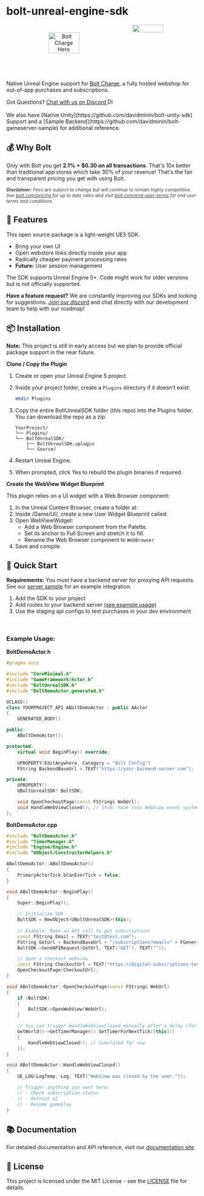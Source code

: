 # bolt-unreal-engine-sdk

<div align="center" style="display:flex;justify-content:center;margin-bottom:20px">
  <img src="https://res.cloudinary.com/dugcmkito/image/upload/v1744983998/bolt_accounts_2x_6c96bccd82.png" alt="Bolt Charge Hero" width="40%" style="padding:20px">

  <img src="https://cdn2.unrealengine.com/ue-logotype-2023-vertical-white-1686x2048-bbfded26daa7.png" width="40%" />
</div>

<br>

Native Unreal Engine support for [Bolt Charge](https://www.bolt.com/charge), a fully hosted webshop for out-of-app purchases and subscriptions.

<div class="discord-link">
    Got Questions?
    <a href="https://discord.gg/BSUp9qjtnc" target="_blank" class="discord-link-anchor">
      <span class="discord-text mr-2">Chat with us on Discord</span>
      <span class="discord-icon-wrapper">
        <img src="https://help.bolt.com/images/brand/Discord-Symbol-White.svg" alt="Discord" class="discord-icon" width="15px">
      </span>
    </a>
  </div>


<br>
We also have [Native Unity](https://github.com/davidminin/bolt-unity-sdk) Support and a [Sample Backend](https://github.com/davidminin/bolt-gameserver-sample) for additional reference.

## 💰 Why Bolt

Only with Bolt you get **2.1% + $0.30 on all transactions**. That's 10x better than traditional app stores which take 30% of your revenue! That's the fair and transparent pricing you get with using Bolt.

<p style="font-size:12px;font-style:italic;opacity:85%">
<strong>Disclaimer:</strong> Fees are subject to change but will continue to remain highly competitive. See <a href="https://www.bolt.com/pricing">bolt.com/pricing</a> for up to date rates and visit  <a href="https://www.bolt.com/end-user-terms">bolt.com/end-user-terms</a> for end user terms and conditions.
</p>

## 🚀 Features

This open source package is a light-weight UE5 SDK.
- Bring your own UI
- Open webstore links directly inside your app
- Radically cheaper payment processing rates
- **Future:** User session management

The SDK supports Unreal Engine 5+. Code might work for older versions but is not officially supported.

**Have a feature request?** We are constantly improving our SDKs and looking for suggestions. [Join our discord](https://discord.gg/BSUp9qjtnc) and chat directly with our development team to help with our roadmap!

## 📦 Installation

**Note:** This project is still in early access but we plan to provide official package support in the near future.

**Clone / Copy the Plugin**

1. Create or open your Unreal Engine 5 project.
2. Inside your project folder, create a `Plugins` directory if it doesn't exist:

   ```bash
   mkdir Plugins
   ```
3. Copy the entire BoltUnrealSDK folder (this repo) into the Plugins folder. You can download the repo as a zip.

    ```
    YourProject/
    └── Plugins/
    └── BoltUnrealSDK/
        ├── BoltUnrealSDK.uplugin
        └── Source/
    ```
4. Restart Unreal Engine.
5. When prompted, click Yes to rebuild the plugin binaries if required.

**Create the WebView Widget Blueprint**

This plugin relies on a UI widget with a Web Browser component:

1. In the Unreal Content Browser, create a folder at:
2. Inside /Game/UI/, create a new User Widget Blueprint called:
3. Open WebViewWidget:
    - Add a Web Browser component from the Palette.
    - Set its anchor to Full Screen and stretch it to fill.
    - Rename the Web Browser component to `WebBrowser`
4. Save and compile.


## 🔧 Quick Start

**Requirements:** You must have a backend server for proxying API requests. See our [server sample](https://github.com/davidminin/bolt-gameserver-sample) for an example integration.

1. Add the SDK to your project
2. Add routes to your backend server [(see example usage)](https://github.com/davidminin/bolt-gameserver-sample/blob/main/example-usage.ts)
3. Use the staging api configs to test purchases in your dev environment

<br>

### Example Usage:
**BoltDemoActor.h**
```c++
#pragma once

#include "CoreMinimal.h"
#include "GameFramework/Actor.h"
#include "BoltUnrealSDK.h"
#include "BoltDemoActor.generated.h"

UCLASS()
class YOURPROJECT_API ABoltDemoActor : public AActor
{
    GENERATED_BODY()

public:
    ABoltDemoActor();

protected:
    virtual void BeginPlay() override;

    UPROPERTY(EditAnywhere, Category = "Bolt Config")
    FString BackendBaseUrl = TEXT("https://your-backend-server.com");

private:
    UPROPERTY()
    UBoltUnrealSDK* BoltSDK;

    void OpenCheckoutPage(const FString& WebUrl);
    void HandleWebViewClosed(); // Stub: hook into WebView event system later
};
```

**BoltDemoActor.cpp**
```c++
#include "BoltDemoActor.h"
#include "TimerManager.h"
#include "Engine/Engine.h"
#include "UObject/ConstructorHelpers.h"

ABoltDemoActor::ABoltDemoActor()
{
    PrimaryActorTick.bCanEverTick = false;
}

void ABoltDemoActor::BeginPlay()
{
    Super::BeginPlay();

    // Initialize SDK
    BoltSDK = NewObject<UBoltUnrealSDK>(this);
    
    // Example: Make an API call to get subscriptions
    const FString Email = TEXT("test@test.com");
    FString GetUrl = BackendBaseUrl + "/subscriptions?email=" + FGenericPlatformHttp::UrlEncode(Email);
    BoltSDK->SendAPIRequest(GetUrl, TEXT("GET"), TEXT(""));

    // Open a checkout webview
    const FString CheckoutUrl = TEXT("https://digital-subscriptions-test-14-04.c-staging.bolt.com/c?u=SRZKjocdzkUmJfS2J7JNCQ&publishable_key=BQ9PKQksUGtj.Q9LwVLfV3WF4.32122926f7b9651a416a5099dc92dc2b4c87c8b922c114229f83b345d65f4695");
    OpenCheckoutPage(CheckoutUrl);
}

void ABoltDemoActor::OpenCheckoutPage(const FString& WebUrl)
{
    if (BoltSDK)
    {
        BoltSDK->OpenWebView(WebUrl);
    }

    // You can trigger HandleWebViewClosed manually after a delay (for demo/testing):
    GetWorld()->GetTimerManager().SetTimerForNextTick([this]()
    {
        HandleWebViewClosed(); // Simulated for now
    });
}

void ABoltDemoActor::HandleWebViewClosed()
{
    UE_LOG(LogTemp, Log, TEXT("WebView was closed by the user."));

    // Trigger anything you want here:
    // - Check subscription status
    // - Refresh UI
    // - Resume gameplay
}

```

## 📚 Documentation

For detailed documentation and API reference, visit our [documentation site](https://docs.bolt.com).


## 📄 License

This project is licensed under the MIT License - see the [LICENSE](LICENSE) file for details.

